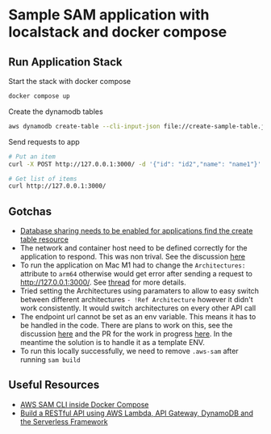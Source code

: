 # Sample SAM application with localstack and docker compose

## Run Application Stack

Start the stack with docker compose

```bash
docker compose up
```

Create the dynamodb tables

```bash
aws dynamodb create-table --cli-input-json file://create-sample-table.json --endpoint-url http://localhost:4566
```

Send requests to app

```bash
# Put an item
curl -X POST http://127.0.0.1:3000/ -d '{"id": "id2","name": "name1"}'

# Get list of items
curl http://127.0.0.1:3000/
```

## Gotchas

- [Database sharing needs to be enabled for applications find the create table resource](https://stackoverflow.com/questions/29558948/dynamo-local-from-node-aws-all-operations-fail-cannot-do-operations-on-a-non-e)
- The network and container host need to be defined correctly for the application to respond. This was non trival. See the discussion [here](https://github.com/aws/aws-sam-cli/issues/2837)
- To run the application on Mac M1 had to change the `Architectures:` attribute to `arm64` otherwise would get error after sending a request to http://127.0.0.1:3000/. See [thread](https://github.com/aws/aws-sam-cli/issues/3169) for more details.
- Tried setting the Architectures using paramaters to allow to easy switch between different architectures `- !Ref Architecture` however it didn't work consistently. It would switch architectures on every other API call
- The endpoint url cannot be set as an env variable. This means it has to be handled in the code. There are plans to work on this, see the discussion [here](https://github.com/aws/aws-cli/issues/4454) and the PR for the work in progress [here](https://github.com/aws/aws-sdk/issues/229#issuecomment-1118725725). In the meantime the solution is to handle it as a template ENV.
- To run this locally successfully, we need to remove `.aws-sam` after running `sam build`

## Useful Resources

- [AWS SAM CLI inside Docker Compose](https://cbax.me/posts/2019/03/aws-sam-cli-inside-docker-compose/)
- [Build a RESTful API using AWS Lambda, API Gateway, DynamoDB and the Serverless Framework](https://itnext.io/build-a-restful-api-using-aws-lambda-api-gateway-dynamodb-and-the-serverless-framework-30fc68e08a42)